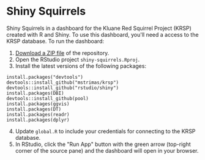 # Shiny Squirrels

Shiny Squirrels in a dashboard for the Kluane Red Squirrel Project (KRSP) created with R and Shiny. To use this dashboard, you'll need a access to the KRSP database. To run the dashboard:

1. [Download a ZIP file](https://github.com/mstrimas/shiny-squirrels/archive/master.zip) of the repository.
2. Open the RStudio project `shiny-squirrels.Rproj`.
3. Install the latest versions of the following packages:

  ```
  install.packages("devtools")
  devtools::install_github("mstrimas/krsp")
  devtools::install_github("rstudio/shiny")
  install.packages(DBI)
  devtools::install_github(pool)
  install.packages(ggvis)
  install.packages(DT)
  install.packages(readr)
  install.packages(dplyr)
  ```
4. Update `global.R` to include your credentials for connecting to the KRSP database.
5. In RStudio, click the "Run App" button with the green arrow (top-right corner of the source pane) and the dashboard will open in your browser.